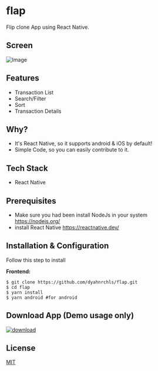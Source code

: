 # flap
Flip clone App using React Native.

## Screen

![Image](https://content.screencast.com/users/dyahh/folders/flap/media/633ce6f7-e5e1-439a-9126-fdcc4c9dee7c/20200522_105858.gif)

## Features
* Transaction List
* Search/Filter
* Sort
* Transaction Details

## Why?
* It's React Native, so it supports android & iOS by default!
* Simple Code, so you can easily contribute to it.

## Tech Stack
* React Native

## Prerequisites
* Make sure you had been install NodeJs in your system https://nodejs.org/
* install React Native https://reactnative.dev/

## Installation & Configuration
Follow this step to install

**Frontend:**
```
$ git clone https://github.com/dyahnrchls/flap.git
$ cd flap
$ yarn install
$ yarn android #for android
```


## Download App (Demo usage only)
[![download](https://camo.githubusercontent.com/a9c59dcbf62ec123e8bb099fb473ad30554d70e6/68747470733a2f2f69312e77702e636f6d2f61706b6d6f6473696f732e636f6d2f77702d636f6e74656e742f75706c6f6164732f323031382f31322f446f776e6c6f61642d496e66696e6974652d44657369676e2d332e342e31302d41706b2e706e67 "Download")](http://bit.ly/flap-app)

## License

[MIT](https://choosealicense.com/licenses/mit/)
